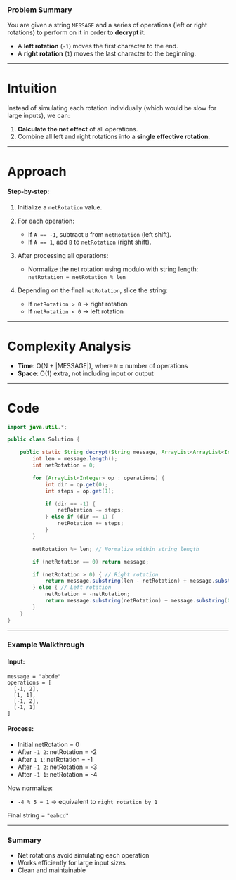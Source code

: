 ### Problem Summary

You are given a string `MESSAGE` and a series of operations (left or right rotations) to perform on it in order to **decrypt** it.

* A **left rotation** (`-1`) moves the first character to the end.
* A **right rotation** (`1`) moves the last character to the beginning.

---

# Intuition

Instead of simulating each rotation individually (which would be slow for large inputs), we can:

1. **Calculate the net effect** of all operations.
2. Combine all left and right rotations into a **single effective rotation**.

---

# Approach

#### Step-by-step:

1. Initialize a `netRotation` value.

2. For each operation:
   * If `A == -1`, subtract `B` from `netRotation` (left shift).
   * If `A == 1`, add `B` to `netRotation` (right shift).
   
3. After processing all operations:
   * Normalize the net rotation using modulo with string length:
     `netRotation = netRotation % len
	 `
4. Depending on the final `netRotation`, slice the string:
   * If `netRotation > 0` → right rotation
   * If `netRotation < 0` → left rotation

---
# Complexity Analysis

* **Time**: O(N + |MESSAGE|), where `N` = number of operations
* **Space**: O(1) extra, not including input or output

---
# Code

```java
import java.util.*;

public class Solution {

    public static String decrypt(String message, ArrayList<ArrayList<Integer>> operations) {
        int len = message.length();
        int netRotation = 0;

        for (ArrayList<Integer> op : operations) {
            int dir = op.get(0);
            int steps = op.get(1);

            if (dir == -1) {
                netRotation -= steps;
            } else if (dir == 1) {
                netRotation += steps;
            }
        }

        netRotation %= len; // Normalize within string length

        if (netRotation == 0) return message;

        if (netRotation > 0) { // Right rotation
            return message.substring(len - netRotation) + message.substring(0, len - netRotation);
        } else { // Left rotation
            netRotation = -netRotation;
            return message.substring(netRotation) + message.substring(0, netRotation);
        }
    }
}
```

---

### **Example Walkthrough**

#### Input:

```
message = "abcde"
operations = [
  [-1, 2],
  [1, 1],
  [-1, 2],
  [-1, 1]
]
```

#### Process:

* Initial netRotation = 0
* After `-1 2`: netRotation = -2
* After `1 1`: netRotation = -1
* After `-1 2`: netRotation = -3
* After `-1 1`: netRotation = -4

Now normalize:

* `-4 % 5 = 1` → equivalent to `right rotation by 1`

Final string = `"eabcd"`

---

### **Summary**

* Net rotations avoid simulating each operation
* Works efficiently for large input sizes
* Clean and maintainable